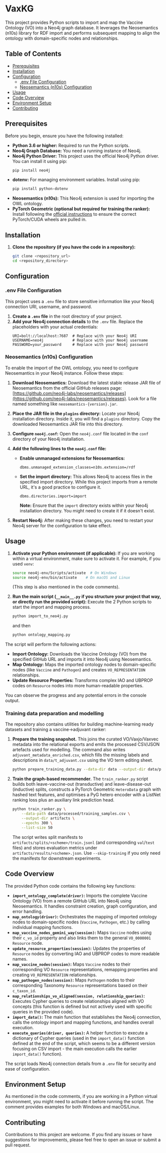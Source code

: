 # VaxKG

This project provides Python scripts to import and map the Vaccine Ontology (VO) into a Neo4j graph database. It leverages the Neosemantics (n10s) library for RDF import and performs subsequent mapping to align the ontology with domain-specific nodes and relationships.

## Table of Contents

* [Prerequisites](#prerequisites)
* [Installation](#installation)
* [Configuration](#configuration)
    * [.env File Configuration](#env-file-configuration)
    * [Neosemantics (n10s) Configuration](#neosemantics-n10s-configuration)
* [Usage](#usage)
* [Code Overview](#code-overview)
* [Environment Setup](#environment-setup)
* [Contributing](#contributing)

## Prerequisites

Before you begin, ensure you have the following installed:

* **Python 3.6 or higher:** Required to run the Python scripts.
* **Neo4j Graph Database:** You need a running instance of Neo4j.
* **Neo4j Python Driver:** This project uses the official Neo4j Python driver. You can install it using pip:
    ```bash
    pip install neo4j
    ```
* **dotenv:** For managing environment variables. Install using pip:
    ```bash
    pip install python-dotenv
    ```
* **Neosemantics (n10s):** This Neo4j extension is used for importing the OWL ontology.
* **PyTorch Geometric (optional but required for training the ranker):**
  Install following the [official instructions](https://pytorch-geometric.readthedocs.io/)
  to ensure the correct PyTorch/CUDA wheels are pulled in.

## Installation

1.  **Clone the repository (if you have the code in a repository):**
    ```bash
    git clone <repository_url>
    cd <repository_directory>
    ```

## Configuration

### .env File Configuration

This project uses a `.env` file to store sensitive information like your Neo4j connection URI, username, and password.

1.  **Create a `.env` file** in the root directory of your project.
2.  **Add your Neo4j connection details** to the `.env` file. Replace the placeholders with your actual credentials:
    ```dotenv
    URI=bolt://localhost:7687  # Replace with your Neo4j URI
    USERNAME=neo4j             # Replace with your Neo4j username
    PASSWORD=your_password     # Replace with your Neo4j password
    ```

### Neosemantics (n10s) Configuration

To enable the import of the OWL ontology, you need to configure Neosemantics in your Neo4j instance. Follow these steps:

1.  **Download Neosemantics:** Download the latest stable release JAR file of Neosemantics from the official GitHub releases page: [https://github.com/neo4j-labs/neosemantics/releases](https://github.com/neo4j-labs/neosemantics/releases). Look for a file named something like `neosemantics-{version}.jar`.

2.  **Place the JAR file in the `plugins` directory:** Locate your Neo4j installation directory. Inside it, you will find a `plugins` directory. Copy the downloaded Neosemantics JAR file into this directory.

3.  **Configure `neo4j.conf`:** Open the `neo4j.conf` file located in the `conf` directory of your Neo4j installation.

4.  **Add the following lines to the `neo4j.conf` file:**

    * **Enable unmanaged extensions for Neosemantics:**
        ```
        dbms.unmanaged_extension_classes=n10s.extension=/rdf
        ```
    * **Set the import directory:** This allows Neo4j to access files in the specified import directory. While this project imports from a remote URL, it's a good practice to configure it.
        ```
        dbms.directories.import=import
        ```
        **Note:** Ensure that the `import` directory exists within your Neo4j installation directory. You might need to create it if it doesn't exist.

5.  **Restart Neo4j:** After making these changes, you need to restart your Neo4j server for the configuration to take effect.

## Usage

1.  **Activate your Python environment (if applicable):** If you are working within a virtual environment, make sure to activate it. For example, if you used `venv`:
    ```bash
    source neo4j-env/Scripts/activate  # On Windows
    source neo4j-env/bin/activate    # On macOS and Linux
    ```
    (This step is also mentioned in the code comments).

2.  **Run the main script (`__main__.py` if you structure your project that way, or directly run the provided script):** Execute the 2 Python scripts to start the import and mapping process.
    ```bash
    python import_to_neo4j.py
    ```
    and then
    ```bash
    python ontology_mapping.py
    ```

The script will perform the following actions:

* **Import Ontology:** Downloads the Vaccine Ontology (VO) from the specified GitHub URL and imports it into Neo4j using Neosemantics.
* **Map Ontology:** Maps the imported ontology nodes to domain-specific nodes (like `Vaccine` and `Pathogen`) and creates `VO_REPRESENTATION` relationships.
* **Update Resource Properties:** Transforms complex IAO and UBPROP codes on `Resource` nodes into more human-readable properties.

You can observe the progress and any potential errors in the console output.

### Training data preparation and modelling

The repository also contains utilities for building machine-learning ready
datasets and training a vaccine→adjuvant ranker:

1.  **Prepare the training snapshot.** This joins the curated VO/Vaxjo/Vaxvec
    metadata into the relational exports and emits the processed CSV/JSON
    artefacts used for modelling. The command also writes
    `adjuvant_metadata_enriched.csv`, which fills the missing labels and
    descriptions in `data/t_adjuvant.csv` using the VO term editing sheet.

    ```bash
    python prepare_training_data.py --data-dir data --output-dir data/processed
    ```

2.  **Train the graph-based recommender.** The `train_ranker.py` script builds
    both leave-vaccine-out (transductive) and leave-disease-out (inductive)
    splits, constructs a PyTorch Geometric `HeteroData` graph with hashed text
    features, and optimises a PyG hetero encoder with a ListNet ranking loss
    plus an auxiliary link prediction head.

    ```bash
    python train_ranker.py \
        --data-path data/processed/training_samples.csv \
        --output-dir artifacts \
        --epochs 300 \
        --list-size 50
    ```

    The script writes split manifests to `artifacts/splits/<scheme>/train.jsonl`
    (and corresponding `val`/`test` files) and stores evaluation metrics under
    `artifacts/results/<scheme>.json`. Use `--skip-training` if you only need the
    manifests for downstream experiments.

## Code Overview

The provided Python code contains the following key functions:

* **`import_ontology_complete(driver)`:** Imports the complete Vaccine Ontology (VO) from a remote GitHub URL into Neo4j using Neosemantics. It handles constraint creation, graph configuration, and error handling.
* **`map_ontology(driver)`:** Orchestrates the mapping of imported ontology nodes to domain-specific nodes (`Vaccine`, `Pathogen`, etc.) by calling individual mapping functions.
* **`map_vaccine_nodes_gemini_way(session)`:** Maps `Vaccine` nodes using their `c_vo_id` property and also links them to the general `VO_0000001` `Resource` node.
* **`update_resource_properties(session)`:** Updates the properties of `Resource` nodes by converting IAO and UBPROP codes to more readable names.
* **`map_vaccine_nodes(session)`:** Maps `Vaccine` nodes to their corresponding VO `Resource` representations, remapping properties and creating `VO_REPRESENTATION` relationships.
* **`map_pathogen_nodes(session)`:** Maps `Pathogen` nodes to their corresponding Taxonomy `Resource` representations based on their `c_taxon_id`.
* **`map_relationships_vo_aligned(session, relationship_queries)`:** Executes Cypher queries to create relationships aligned with VO concepts (this function is defined but not actively used with specific queries in the provided code).
* **`import_data()`:** The main function that establishes the Neo4j connection, calls the ontology import and mapping functions, and handles overall execution.
* **`execute_queries(driver, queries)`:** A helper function to execute a dictionary of Cypher queries (used in the `import_data()` function defined at the end of the script, which seems to be a different version focusing on CSV import - the main execution calls the earlier `import_data()` function).

The script loads Neo4j connection details from a `.env` file for security and ease of configuration.

## Environment Setup

As mentioned in the code comments, if you are working in a Python virtual environment, you might need to activate it before running the script. The comment provides examples for both Windows and macOS/Linux.

## Contributing

Contributions to this project are welcome. If you find any issues or have suggestions for improvements, please feel free to open an issue or submit a pull request.